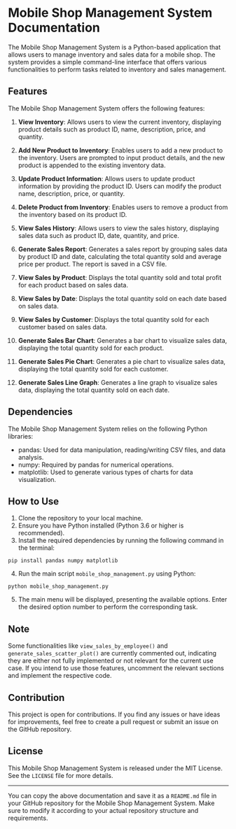 # Mobile Shop Management System Documentation

The Mobile Shop Management System is a Python-based application that allows users to manage inventory and sales data for a mobile shop. The system provides a simple command-line interface that offers various functionalities to perform tasks related to inventory and sales management.

## Features

The Mobile Shop Management System offers the following features:

1. **View Inventory**: Allows users to view the current inventory, displaying product details such as product ID, name, description, price, and quantity.

2. **Add New Product to Inventory**: Enables users to add a new product to the inventory. Users are prompted to input product details, and the new product is appended to the existing inventory data.

3. **Update Product Information**: Allows users to update product information by providing the product ID. Users can modify the product name, description, price, or quantity.

4. **Delete Product from Inventory**: Enables users to remove a product from the inventory based on its product ID.

5. **View Sales History**: Allows users to view the sales history, displaying sales data such as product ID, date, quantity, and price.

6. **Generate Sales Report**: Generates a sales report by grouping sales data by product ID and date, calculating the total quantity sold and average price per product. The report is saved in a CSV file.

7. **View Sales by Product**: Displays the total quantity sold and total profit for each product based on sales data.

8. **View Sales by Date**: Displays the total quantity sold on each date based on sales data.

9. **View Sales by Customer**: Displays the total quantity sold for each customer based on sales data.

10. **Generate Sales Bar Chart**: Generates a bar chart to visualize sales data, displaying the total quantity sold for each product.

11. **Generate Sales Pie Chart**: Generates a pie chart to visualize sales data, displaying the total quantity sold for each customer.

12. **Generate Sales Line Graph**: Generates a line graph to visualize sales data, displaying the total quantity sold on each date.

## Dependencies

The Mobile Shop Management System relies on the following Python libraries:

- pandas: Used for data manipulation, reading/writing CSV files, and data analysis.
- numpy: Required by pandas for numerical operations.
- matplotlib: Used to generate various types of charts for data visualization.

## How to Use

1. Clone the repository to your local machine.
2. Ensure you have Python installed (Python 3.6 or higher is recommended).
3. Install the required dependencies by running the following command in the terminal:

```
pip install pandas numpy matplotlib
```

4. Run the main script `mobile_shop_management.py` using Python:

```
python mobile_shop_management.py
```

5. The main menu will be displayed, presenting the available options. Enter the desired option number to perform the corresponding task.

## Note

Some functionalities like `view_sales_by_employee()` and `generate_sales_scatter_plot()` are currently commented out, indicating they are either not fully implemented or not relevant for the current use case. If you intend to use those features, uncomment the relevant sections and implement the respective code.

## Contribution

This project is open for contributions. If you find any issues or have ideas for improvements, feel free to create a pull request or submit an issue on the GitHub repository.

## License

This Mobile Shop Management System is released under the MIT License. See the `LICENSE` file for more details.

---

You can copy the above documentation and save it as a `README.md` file in your GitHub repository for the Mobile Shop Management System. Make sure to modify it according to your actual repository structure and requirements.
